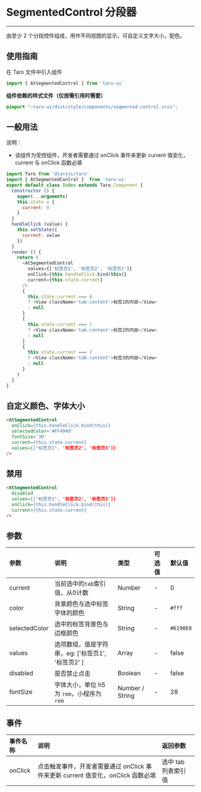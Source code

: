 # SegmentedControl 分段器

------

由至少 2 个分段控件组成，用作不同视图的显示，可自定义文字大小，配色。

## 使用指南

在 Taro 文件中引入组件

```js
import { AtSegmentedControl } from 'taro-ui'
```

**组件依赖的样式文件（仅按需引用时需要）**

```scss
@import "~taro-ui/dist/style/components/segmented-control.scss";
```

## 一般用法

说明：

- 该组件为受控组件，开发者需要通过 onClick 事件来更新 current 值变化，current 与 onClick 函数必填

```js
import Taro from '@tarojs/taro'
import { AtSegmentedControl }  from 'taro-ui'
export default class Index extends Taro.Component {
  constructor () {
    super(...arguments)
    this.state = {
      current: 0
    }
  }
  handleClick (value) {
    this.setState({
      current: value
    })
  }
  render () {
    return (
      <AtSegmentedControl
        values={['标签页1', '标签页2', '标签页3']}
        onClick={this.handleClick.bind(this)}
        current={this.state.current}
      />
      {
        this.state.current === 0
        ? <View className='tab-content'>标签1的内容</View>
        : null
      }
      {
        this.state.current === 1
        ? <View className='tab-content'>标签2的内容</View>
        : null
      }
      {
        this.state.current === 2
        ? <View className='tab-content'>标签3的内容</View>
        : null
      }
    )
  }
}
```

## 自定义颜色、字体大小

```html
<AtSegmentedControl
  onClick={this.handleClick.bind(this)}
  selectedColor='#FF4949'
  fontSize='30'
  current={this.state.current}
  values={['标签页1', '标签页2', '标签页3']}
/>
```

## 禁用

```html
<AtSegmentedControl
  disabled
  values={['标签页1', '标签页2', '标签页3']}
  onClick={this.handleClick.bind(this)}
  current={this.state.current}
/>
```

## 参数

| 参数          | 说明                                              | 类型            | 可选值 | 默认值    |
| :------------ | :------------------------------------------------ | :-------------- | :----- | :-------- |
| current       | 当前选中的`tab`索引值，从0计数                    | Number          | -      | 0         |
| color         | 背景颜色与选中标签字体的颜色                      | String          | -      | `#fff`    |
| selectedColor | 选中的标签背景色与边框颜色                        | String          | -      | `#6190E8` |
| values        | 选项数组，值是字符串，eg: ['标签页1', '标签页2' ] | Array           | -      | false     |
| disabled      | 是否禁止点击                                      | Boolean         | -      | false     |
| fontSize      | 字体大小，单位 h5 为 `rem`，小程序为 `rem`        | Number / String | -      | 28        |

## 事件

| 事件名称 | 说明                                                         | 返回参数            |
| :------- | :----------------------------------------------------------- | :------------------ |
| onClick  | 点击触发事件，开发者需要通过 onClick 事件来更新 current 值变化，onClick 函数必填 | 选中 tab 列表索引值 |